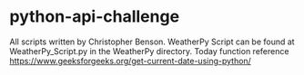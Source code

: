 # python-api-challenge

All scripts written by Christopher Benson. 
WeatherPy Script can be found at WeatherPy_Script.py in the WeatherPy directory. 
Today function reference <https://www.geeksforgeeks.org/get-current-date-using-python/> 
